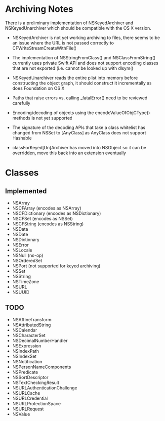 # Archiving Notes

There is a preliminary implementation of NSKeyedArchiver and NSKeyedUnarchiver which should be compatible with the OS X version.

* NSKeyedArchiver is not yet working archiving to files, there seems to be an issue where the URL is not passed correctly to CFWriteStreamCreateWithFile()

* The implementation of NSStringFromClass() and NSClassFromString() currently uses private Swift API and does not support encoding classes that are not exported (i.e. cannot be looked up with dlsym()

* NSKeyedUnarchiver reads the entire plist into memory before constructing the object graph, it should construct it incrementally as does Foundation on OS X

* Paths that raise errors vs. calling _fatalError() need to be reviewed carefully

* Encoding/decoding of objects using the encodeValueOfObjCType() methods is not yet supported

* The signature of the decoding APIs that take a class whitelist has changed from NSSet to [AnyClass] as AnyClass does not support Hashable

* classForKeyed[Un]Archiver has moved into NSObject so it can be overridden, move this back into an extension eventually

# Classes

## Implemented

* NSArray
* NSCFArray (encodes as NSArray)
* NSCFDictionary (encodes as NSDictionary)
* NSCFSet (encodes as NSSet)
* NSCFString (encodes as NSString)
* NSData
* NSDate
* NSDictionary
* NSError
* NSLocale
* NSNull (no-op)
* NSOrderedSet
* NSPort (not supported for keyed archiving)
* NSSet
* NSString
* NSTimeZone
* NSURL
* NSUUID

## TODO

* NSAffineTransform
* NSAttributedString
* NSCalendar
* NSCharacterSet
* NSDecimalNumberHandler
* NSExpression
* NSIndexPath
* NSIndexSet
* NSNotification
* NSPersonNameComponents
* NSPredicate
* NSSortDescriptor
* NSTextCheckingResult
* NSURLAuthenticationChallenge
* NSURLCache
* NSURLCredential
* NSURLProtectionSpace
* NSURLRequest
* NSValue